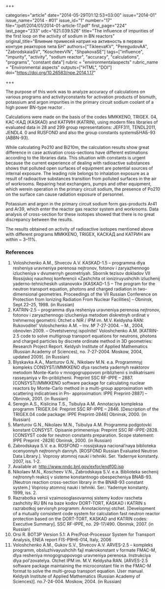 +++

categories="article"
date="2014-05-29T01:12:53+03:00"
issue="2014-01"
issue_name="2014 - #01"
issue_id="1"
number="17"
file="/pdf/2014/01/2014-01-article-17.pdf"
first_page="224"
last_page="233"
udc="621.039.526"
title="The influence of impurities of the first loop on the activity of sodium in BN reactors"
original_title="Влияние примесей натрия на активность в первом контуре реакторов типа БН"
authors=["TikleevaKV", "PeregudovAA", "ZabrodskaiaSV", "KoscheevVN", "ShpakovaSE"]
tags=["influence", "impurity", "activity", "sodium reactor", "accuracy", "calculations", "programs", "constant data"]
rubric = "environmentalaspects"
rubric_name = "Environmental aspects"
outputs=["HTML", "DOI"]
doi="https://doi.org/10.26583/npe.2014.1.17"

+++

The purpose of this work was to analyze accuracy of calculations on various programs and activityconstants for activation products of bismuth, potassium and argon impurities in the primary circuit sodium coolant of a high power BN-type reactor .

Calculations were made on the basis of the codes MMKKENO, TRIGEX. 04, КАС-КАД (KASKAD) and КАТРИН (KATRIN), using modern files libraries of evaluated data in 28 and 299 group representations: JEFF311, TENDL2011, JENDL4. 0 and RUSFOND and also the group constants systemsБНАБ-93 (ABBN-93).

While calculating Po210 and Bi210m, the calculation results show great difference in case activation cross-sections have different estimations according to the libraries data. This situation with constants is urgent because the current experience of dealing with radioactive substances shows that polluted open surfaces of equipment are potential sources of internal exposure. The leading role belongs to inhalation exposure as a result of radioactive substances transition from polluted surfaces in the air of workrooms. Repairing heat exchangers, pumps and other equipment, which werein operation in the primary circuit sodium, the presence of Po210 on the surface can cause radiation exposure of personnel.

Potassium and argon in the primary circuit sodium form gas-products Ar41 and Ar39, which enter the reactor gas reactor system and workrooms. Data analysis of cross-section for these isotopes showed that there is no great discrepancy between the results.

The results obtained on activity of radioactive isotopes mentioned above with different programs MMKKENO, TRIGEX, КАСКАД and КАТРИН are within ~ 3–11%.

### References

1. Voloshchenko A.M., Shvecov A.V. KASKAD-1.5 – programma dlya resheniya uravneniya perenosa nejtronov, fotonov i zaryazhennogo izlucheniya v dvumernyh geometriyah. Sbornik tezisov dokladov VII Rossijskoj nauchnoj konferencii «Zashchita ot ioniziruyushchih izluchenij yaderno-tehnicheskih ustanovok» [KASKAD-1.5 – The program for the neutron transport equation, photons and charged radiation in two-dimensional geometries. Proceedings of the VII Russian Conference on Protection from Ionizing Radiation From Nuclear Facilities] – Obninsk, Sept.22–25, 1998. (in Russian)
2. KATRIN-2.5 – programma dlya resheniya uravneniya perenosa nejtronov, fotonov i zaryazhennogo izlucheniya metodom diskretnyh ordinat v trehmernoj geometrii: Otchet o NIR / IPM im. M.V. Keldysha RAN: Rukovoditel’ Voloshchenko A.M. – Inv. № 7-27-2004. – M., 2004, obnovlen 2009. – Otvetstvennyj ispolnitel’ Voloshchenko A.M. [KATRIN-2.5 code to solve multigroup transport equations for neutrons, photons and charged particles by discrete ordinate method in 3D geometries: Research Project Report. Keldysh Institute of Applied Mathematics (Russian Academy of Sciences), no. 7-27-2004. Мoskow, 2004, updated 2009]. (in Russian)
3. Blyskavka A.A., Manturov G.N., Nikolaev M.N. e.a. Programmnyj kompleks CONSYST//MMKKENO dlya rascheta yadernyh reaktorov metodom Monte-Karlo v mnogogruppovom priblizhenii s indikatrisami rasseyaniya v Rn-priblizhenii. Preprint SSC RF-IPPE – 2887. [CONSYST//MMKKENO software package for calculating nuclear reactors by Monte-Carlo method in a multi-group approximation with scattering indicatrixes in Рn- approximation: IPPE Preprint-2887] – Obninsk, 2001. (in Russian)
4. Seregin A.S., Kislicina T.S., Tsibulya A.M. Annotaciya kompleksa programm TRIGEX.04: Preprint SSC RF-IPPE – 2846. [Description of the TRIGEX.04 code package: IPPE Preprint-2846] Obninsk, 2000. (in Russian)
5. Manturov G.N., Nikolaev M.N., Tsibulya A.M. Programma podgotovki konstant CONSYST. Opisanie primeneniya: Preprint SSC RF-IPPE-2828. [CONSYST code for neutron constants preparation. Scope statement: IPPE Preprint -2828] Obninsk, 2000. (in Russian)
6. Zabrodskaya S.V. e.a. ROSFOND – rossijskaya nacional’naya biblioteka ocenyonnyh nejtronnyh dannyh. [ROSFOND Russian Evaluated Neutron Data Library.]. Voprosy atomnoj nauki i tehniki. Ser. Yadernye konstanty. 2007, iss. 1-2.
7. Available at: http://www.nndc.bnl.gov/exfor/endf00.jsp
8. Nikolaev M.N., Koscheev V.N., Zabrodskaya S.V. e.a. Biblioteka sechenij nejtronnyh reakcij v sisteme konstantnogo obespecheniya BNAB-93. [Neutron reaction cross-section library in the BNAB-93 constant system.] Voprosy atomnoj nauki i tehniki. Ser.: Yadernye konstanty. 1999, iss. 2.
9. Razrabotka versii vzaimosoglasovannoj sistemy kodov rascheta zashchity RU BN na baze kodov DORT-TORT, KASKAD i KATRIN s razrabotkoj servisnyh programm: Annotacionnyj otchet. [Development of a mutually consistent code system for calculation fast neutron reactor protection based on the DORT-TORT, KASKAD and KATRIN codes: Executive Summary]. SSC RF-IPPE, no. 29-17/490. Obninsk, 2007. (in Russian)
10. Orsi R. BOT3P Version 5.1: A Pre/Post-Processor System for Transport Analysis, ENEA report FIS-P9H6-014, Italy, 2006
11. Voloshchenko A.M., Gukov S.V., Shvecov A.V. ARVES-2.5 – kompleks programm, obsluzhivayushchih fajl makrokonstant v formate FMAC-M, dlya resheniya mnogogruppovogo uravneniya perenosa. Instrukciya dlya pol’zovatelya. Otchet IPM im. M.V. Keldysha RAN. [ARVES-2.5 software package maintaining the microconstant file in the FMAC-M format to solve the multi-group transport equation. User manual. Keldysh Institute of Applied Mathematics (Russian Academy of Sciences)]. no.7-24-004. Moskow, 2004. (in Russian)